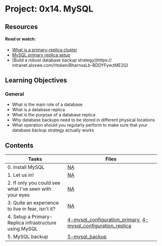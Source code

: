 # Project: 0x14. MySQL

## Resources

#### Read or watch:

* [What is a primary-replica cluster](https://intranet.alxswe.com/rltoken/eojqG9FZbA6QVWN5P9cLzA)
* [MySQL primary replica setup](https://intranet.alxswe.com/rltoken/z2KVk2UKLMc0RvHMdJmYLg)
* [Build a robust database backup strategy](https://
intranet.alxswe.com/rltoken/BharnxaLb-BDDYFywzME2Q)

## Learning Objectives

### General

* What is the main role of a database
* What is a database replica
* What is the purpose of a database replica
* Why database backups need to be stored in different physical locations
* What operation should you regularly perform to make sure that your database backup strategy actually works

## Contents

| Tasks | Files |
| ---- | ---- |
| 0. Install MySQL | [NA](./) |
| 1. Let us in! | [NA](./) |
| 2. If only you could see what I've seen with your eyes | [NA](./) |
| 3. Quite an experience to live in fear, isn't it? | [NA](./) |
| 4. Setup a Primary-Replica infrastructure using MySQL | [4-mysql_configuration_primary](./4-mysql_configuration_primary), [4-mysql_configuration_replica](./4-mysql_configuration_replica) |
| 5. MySQL backup | [5-mysql_backup](./5-mysql_backup) |
